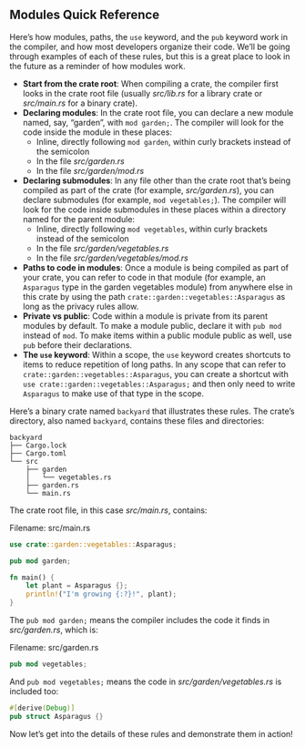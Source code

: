 ## Modules Quick Reference
Here’s how modules, paths, the `use` keyword, and the `pub` keyword work in the compiler, and how most developers organize their code. We’ll be going through examples of each of these rules, but this is a great place to look in the future as a reminder of how modules work.

- **Start from the crate root**: When compiling a crate, the compiler first looks in the crate root file (usually _src/lib.rs_ for a library crate or _src/main.rs_ for a binary crate).
- **Declaring modules**: In the crate root file, you can declare a new module named, say, “garden”, with `mod garden;`. The compiler will look for the code inside the module in these places:
  - Inline, directly following `mod garden`, within curly brackets instead of the semicolon
  - In the file _src/garden.rs_
  - In the file _src/garden/mod.rs_
- **Declaring submodules**: In any file other than the crate root that’s being compiled as part of the crate (for example, _src/garden.rs_), you can declare submodules (for example, `mod vegetables;`). The compiler will look for the code inside submodules in these places within a directory named for the parent module:
  - Inline, directly following `mod vegetables`, within curly brackets instead of the semicolon
  - In the file _src/garden/vegetables.rs_
  - In the file _src/garden/vegetables/mod.rs_
- **Paths to code in modules**: Once a module is being compiled as part of your crate, you can refer to code in that module (for example, an `Asparagus` type in the garden vegetables module) from anywhere else in this crate by using the path `crate::garden::vegetables::Asparagus` as long as the privacy rules allow.
- **Private vs public**: Code within a module is private from its parent modules by default. To make a module public, declare it with `pub mod` instead of `mod`. To make items within a public module public as well, use `pub` before their declarations.
- **The `use` keyword**: Within a scope, the `use` keyword creates shortcuts to items to reduce repetition of long paths. In any scope that can refer to `crate::garden::vegetables::Asparagus`, you can create a shortcut with `use crate::garden::vegetables::Asparagus;` and then only need to write `Asparagus` to make use of that type in the scope.

Here’s a binary crate named `backyard` that illustrates these rules. The crate’s directory, also named `backyard`, contains these files and directories:

```text
backyard
├── Cargo.lock
├── Cargo.toml
└── src
    ├── garden
    │   └── vegetables.rs
    ├── garden.rs
    └── main.rs
```

The crate root file, in this case _src/main.rs_, contains:

Filename: src/main.rs

```rust
use crate::garden::vegetables::Asparagus;

pub mod garden;

fn main() {
    let plant = Asparagus {};
    println!("I'm growing {:?}!", plant);
}
```

The `pub mod garden;` means the compiler includes the code it finds in _src/garden.rs_, which is:

Filename: src/garden.rs

```rust
pub mod vegetables;
```

And `pub mod vegetables;` means the code in _src/garden/vegetables.rs_ is included too:

```rust
#[derive(Debug)]
pub struct Asparagus {}
```

Now let’s get into the details of these rules and demonstrate them in action!
